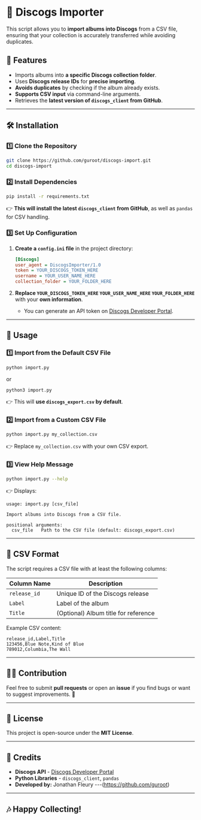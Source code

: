 # 🎵 Discogs Importer

This script allows you to **import albums into Discogs** from a CSV file, ensuring that your collection is accurately transferred while avoiding duplicates.

## 🚀 Features
- Imports albums into **a specific Discogs collection folder**.
- Uses **Discogs release IDs** for **precise importing**.
- **Avoids duplicates** by checking if the album already exists.
- **Supports CSV input** via command-line arguments.
- Retrieves the **latest version of `discogs_client` from GitHub**.

---

## 🛠 Installation

### 1️⃣ Clone the Repository
```sh
git clone https://github.com/guroot/discogs-import.git
cd discogs-import
```

### 2️⃣ Install Dependencies
```sh
pip install -r requirements.txt
```

👉 **This will install the latest `discogs_client` from GitHub**, as well as `pandas` for CSV handling.

### 3️⃣ Set Up Configuration
1. **Create a `config.ini` file** in the project directory:
   
   ```ini
   [Discogs]
   user_agent = DiscogsImporter/1.0
   token = YOUR_DISCOGS_TOKEN_HERE
   username = YOUR_USER_NAME_HERE
   collection_folder = YOUR_FOLDER_HERE
   ```

2. **Replace `YOUR_DISCOGS_TOKEN_HERE` `YOUR_USER_NAME_HERE` `YOUR_FOLDER_HERE`** with your **own information**.
   - You can generate an API token on [Discogs Developer Portal](https://www.discogs.com/settings/developers).

---

## 🎯 Usage

### **1️⃣ Import from the Default CSV File**
```sh
python import.py
```
or
```
python3 import.py 
```

👉 This will **use `discogs_export.csv` by default**.

### **2️⃣ Import from a Custom CSV File**
```sh
python import.py my_collection.csv
```
👉 Replace `my_collection.csv` with your own CSV export.

### **3️⃣ View Help Message**
```sh
python import.py --help
```
👉 Displays:
```
usage: import.py [csv_file]

Import albums into Discogs from a CSV file.

positional arguments:
  csv_file   Path to the CSV file (default: discogs_export.csv)
```

---

## 📝 CSV Format
The script requires a CSV file with at least the following columns:

| Column Name    | Description                           |
|---------------|---------------------------------------|
| `release_id`  | Unique ID of the Discogs release     |
| `Label`       | Label of the album                   |
| `Title`       | (Optional) Album title for reference |

Example CSV content:
```
release_id,Label,Title
123456,Blue Note,Kind of Blue
789012,Columbia,The Wall
```

---



## 👨‍💻 Contribution
Feel free to submit **pull requests** or open an **issue** if you find bugs or want to suggest improvements. 🎵

---

## 📝 License
This project is open-source under the **MIT License**.

---

## 🤝 Credits
- **Discogs API** - [Discogs Developer Portal](https://www.discogs.com/developers/)
- **Python Libraries** - `discogs_client`, `pandas`
- **Developed by:** Jonathan Fleury ---(https://github.com/guroot)

---

## 🎶 Happy Collecting!

